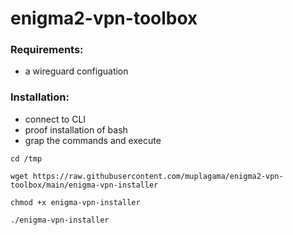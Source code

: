 # enigma2-vpn-toolbox

### Requirements:
- a wireguard configuation

### Installation:
- connect to CLI
- proof installation of bash
- grap the commands and execute

```
cd /tmp

wget https://raw.githubusercontent.com/muplagama/enigma2-vpn-toolbox/main/enigma-vpn-installer

chmod +x enigma-vpn-installer

./enigma-vpn-installer
```
